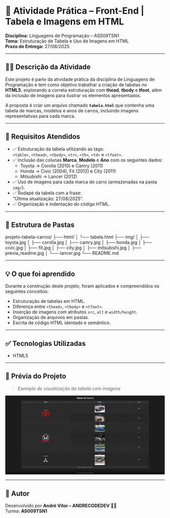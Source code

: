 # 📘 Atividade Prática – Front-End | Tabela e Imagens em HTML

**Disciplina:** Linguagens de Programação – AS009TSN1  
**Tema:** Estruturação de Tabela e Uso de Imagens em HTML  
**Prazo de Entrega:** 27/08/2025  

---

## 🧑‍💻 Descrição da Atividade

Este projeto é parte da atividade prática da disciplina de Linguagens de Programação e tem como objetivo trabalhar a criação de tabelas no **HTML5**, explorando a correta estruturação com **thead**, **tbody** e **tfoot**, além da inclusão de imagens para ilustrar os elementos apresentados.

A proposta é criar um arquivo chamado **`tabela.html`** que contenha uma tabela de marcas, modelos e anos de carros, incluindo imagens representativas para cada marca.

---

## 📝 Requisitos Atendidos

- ✅ Estruturação da tabela utilizando as tags:  
  `<table>`, `<thead>`, `<tbody>`, `<tr>`, `<th>`, `<td>` e `<tfoot>`.  
- ✅ Inclusão das colunas **Marca**, **Modelo** e **Ano** com os seguintes dados:  
  - Toyota → Corolla (2010) e Camry (2011)  
  - Honda → Civic (2004), Fit (2012) e City (2011)  
  - Mitsubishi → Lancer (2012)  
- ✅ Uso de imagens para cada marca de carro (armazenadas na pasta `img/`).  
- ✅ Rodapé da tabela com a frase:  
  “Última atualização: 27/08/2025”.  
- ✅ Organização e indentação do código HTML.  

---

## 📂 Estrutura de Pastas 

projeto-tabela-carros/
├── html/
│ └── tabela.html
├── img/
│ ├── toyota.jpg
│ ├── corolla.jpg
│ ├── camry.jpg
│ ├── honda.jpg
│ ├── civic.jpg
│ ├── fit.jpg
│ ├── city.jpg
│ ├── mitsubishi.jpg
│ ├── previa_readme.jpg
│ └── lancer.jpg
└── README.md


---

## 💡 O que foi aprendido

Durante a construção deste projeto, foram aplicados e compreendidos os seguintes conceitos:

- Estruturação de tabelas em HTML.  
- Diferença entre `<thead>`, `<tbody>` e `<tfoot>`.  
- Inserção de imagens com atributos `src`, `alt` e `width/height`.  
- Organização de arquivos em pastas.  
- Escrita de código HTML identado e semântico.  

---

## ✅ Tecnologias Utilizadas

- HTML5  

---

## 📸 Prévia do Projeto

> *Exemplo de visualização da tabela com imagens*  

![Screenshot da Tabela](img/previa_readme.jpg)

---

## 📎 Autor

Desenvolvido por **André Vitor – ANDRECODEDEV** 👨‍💻  
Turma: **AS009TSN1**  
